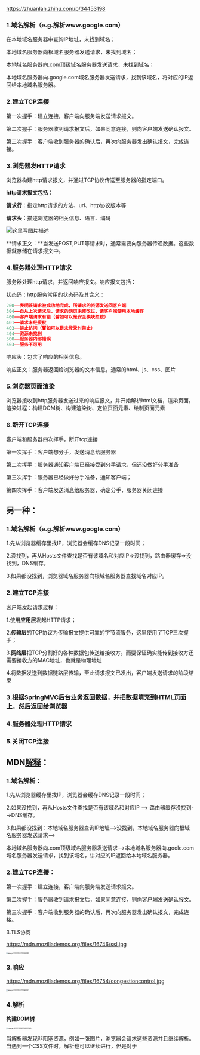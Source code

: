 https://zhuanlan.zhihu.com/p/34453198

### 1.域名解析（e.g.解析www.google.com）

在本地域名服务器中查询IP地址，未找到域名；

本地域名服务器向根域名服务器发送请求，未找到域名；

本地域名服务器向.com顶级域名服务器发送请求，未找到域名；

本地域名服务器向.google.com域名服务器发送请求，找到该域名，将对应的IP返回给本地域名服务器。

### 2.建立TCP连接

第一次握手：建立连接，客户端向服务端发送请求报文。

第二次握手：服务器收到请求报文后，如果同意连接，则向客户端发送确认报文。

第三次握手：客户端收到服务器的确认后，再次向服务器发出确认报文，完成连接。

### 3.浏览器发HTTP请求

浏览器构建http请求报文，并通过TCP协议传送至服务器的指定端口。

**http请求报文包括：**

**请求行**：指定http请求的方法、url、http协议版本等

**请求头**：描述浏览器的相关信息、语言、编码

![这里写图片描述](https://img-blog.csdn.net/20180323205720570?watermark/2/text/aHR0cHM6Ly9ibG9nLmNzZG4ubmV0L3FxXzMyNjU3MDI1/font/5a6L5L2T/fontsize/400/fill/I0JBQkFCMA==/dissolve/70)

**请求正文：**当发送POST,PUT等请求时，通常需要向服务器传递数据。这些数据就存储在请求报文中。

### 4.服务器处理HTTP请求

服务器处理http请求，并返回响应报文。响应报文包括：

状态码：http服务常用的状态码及其含义：

```js
200——表明该请求被成功地完成，所请求的资源发送回客户端
304——自从上次请求后，请求的网页未修改过，请客户端使用本地缓存
400——客户端请求有错（譬如可以是安全模块拦截）
401——请求未经授权
403——禁止访问（譬如可以是未登录时禁止）
404——资源未找到
500——服务器内部错误
503——服务不可用
```

响应头：包含了响应的相关信息。

响应正文：服务器返回给浏览器的文本信息，通常的html、js、css、图片

### 5.浏览器页面渲染

浏览器接收到http服务器发送过来的响应报文，并开始解析html文档，渲染页面。渲染过程：构建DOM树、构建渲染树、定位页面元素、绘制页面元素

### 6.断开TCP连接

客户端和服务器四次挥手，断开tcp连接

第一次挥手：客户端想分手，发送消息给服务器

第二次挥手：服务器通知客户端已经接受到分手请求，但还没做好分手准备

第三次挥手：服务器已经做好分手准备，通知客户端；

第四次挥手：客户端发送消息给服务器，确定分手，服务器关闭连接



## 另一种：

### 1.域名解析（e.g.解析www.google.com）

1.先从浏览器缓存里找IP，浏览器会缓存DNS记录一段时间；

2.没找到，再从Hosts文件查找是否有该域名和对应IP=>没找到，路由器缓存=>没找到，DNS缓存。

3.如果都没找到，浏览器域名服务器向根域名服务器查找域名对应IP。

### 2.建立TCP连接

客户端发起请求过程：

1.使用**应用层**发起HTTP请求；

2.**传输层**的TCP协议为传输报文提供可靠的字节流服务，这里使用了TCP三次握手；

3.**网络层**把TCP分割好的各种数据包传送给接收方。而要保证确实能传到接收方还需要接收方的MAC地址，也就是物理地址 

4.将数据发送到数据链路层传输，至此请求报文已发出，客户端发送请求的阶段结束

### 3.**根据SpringMVC后台业务返回数据，并把数据填充到HTML页面上，然后返回给浏览器**

### 4.服务器处理HTTP请求

### 5.关闭TCP连接

## MDN[解释](https://developer.mozilla.org/zh-CN/docs/Web/Performance/%E6%B5%8F%E8%A7%88%E5%99%A8%E6%B8%B2%E6%9F%93%E9%A1%B5%E9%9D%A2%E7%9A%84%E5%B7%A5%E4%BD%9C%E5%8E%9F%E7%90%86)：

### 1.域名解析：

1.先从浏览器缓存里找IP，浏览器会缓存DNS记录一段时间；

2.如果没找到，再从Hosts文件查找是否有该域名和对应IP --> 路由器缓存没找到-->DNS缓存。

3.如果都没找到：本地域名服务器查询IP地址-->没找到，本地域名服务器向根域名服务器发送请求-->

本地域名服务器向.com顶级域名服务器发送请求-->本地域名服务器向.goole.com域名服务器发送请求，找到该域名，讲对应的IP返回给本地域名服务器。

### 2.建立TCP连接：

第一次握手：建立连接，客户端向服务端发送请求报文。

第二次握手：服务器收到请求报文后，如果同意连接，则向客户端发送确认报文。

第三次握手：客户端收到服务器的确认后，再次向服务器发出确认报文，完成连接。

3.TLS协商

https://mdn.mozillademos.org/files/16746/ssl.jpg

<img src="/Users/huangqi/Library/Application Support/typora-user-images/image-20201224212708335.png" alt="image-20201224212708335" style="zoom:30%;" />

### 3.响应

https://mdn.mozillademos.org/files/16754/congestioncontrol.jpg

<img src="/Users/huangqi/Library/Application Support/typora-user-images/image-20201224213646883.png" alt="image-20201224213646883" style="zoom:30%;" />

### 4.解析

**构建DOM树**

<img src="/Users/huangqi/Library/Application Support/typora-user-images/image-20201224213952249.png" alt="image-20201224213952249" style="zoom:33%;" />

当解析器发现非阻塞资源，例如一张图片，浏览器会请求这些资源并且继续解析。当遇到一个CSS文件时，解析也可以继续进行，但是对于<script>标签（特别是没有 `async` 或者 `defer` 属性）会阻塞渲染并停止HTML的解析。尽管浏览器的预加载扫描器加速了这个过程，但过多的脚本仍然是一个重要的瓶颈

为了确保脚本不会阻塞进程，当JavaScript解析和执行顺序不重要时，可以添加async属性或defer属性。

**构建CSSOM树**

浏览器将CSS规则转换为可以理解和使用的样式映射。浏览器遍历CSS中的每个规则集，根据CSS选择器创建具有父、子和兄弟关系的节点树。

### 5.渲染

渲染步骤包括样式、布局、绘制，在某些情况下还包括合成。在解析步骤中创建的CSSOM树和DOM树组合成一个Render树，然后用于计算每个可见元素的布局，然后将其绘制到屏幕上。

https://mp.weixin.qq.com/s/j4AyUVbcKVuGstEULl25RQ




